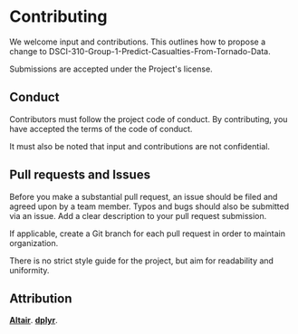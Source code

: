# Contributing

We welcome input and contributions. This outlines how to propose a change to DSCI-310-Group-1-Predict-Casualties-From-Tornado-Data.

Submissions are accepted under the Project's license. 

## Conduct

Contributors must follow the project code of conduct. By contributing, you have accepted the terms of the code of conduct. 

It must also be noted that input and contributions are not confidential. 

## Pull requests and Issues

Before you make a substantial pull request, an issue should be filed and agreed upon by a team member. Typos and bugs should also be submitted via an issue. Add a clear description to your pull request submission.

If applicable, create a Git branch for each pull request in order to maintain organization. 

There is no strict style guide for the project, but aim for readability and uniformity. 

## Attribution

[**Altair**](https://github.com/altair-viz/altair/blob/master/CONTRIBUTING.md).
[**dplyr**](https://github.com/tidyverse/dplyr/blob/master/.github/CONTRIBUTING.md).
